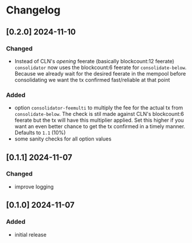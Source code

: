 # Changelog

## [0.2.0] 2024-11-10

### Changed

- Instead of CLN's *opening* feerate (basically blockcount:12 feerate) ``consolidator`` now uses the blockcount:6 feerate for ``consolidate-below``. Because we already wait for the desired feerate in the mempool before consolidating we want the tx confirmed fast/reliable at that point

### Added

- option ``consolidator-feemulti`` to multiply the fee for the actual tx from ``consolidate-below``. The check is stil made against CLN's blockcount:6 feerate but the tx will have this multiplier applied. Set this higher if you want an even better chance to get the tx confirmed in a timely manner. Defaults to ``1.1`` (10%)
- some sanity checks for all option values

## [0.1.1] 2024-11-07

### Changed

- improve logging

## [0.1.0] 2024-11-07

### Added

- initial release